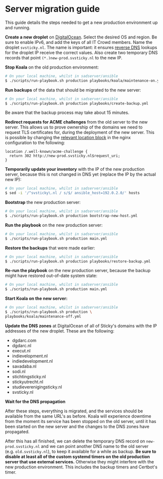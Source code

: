 # Server migration guide

This guide details the steps needed to get a new production environment up and
running.

**Create a new droplet** on [DigitalOcean]. Select the desired OS and region.
Be sure to enable IPv6, and add the keys of all IT Crowd members. Name the
droplet `svsticky.nl`. The name is important: it ensures [reverse DNS] lookups
for the droplet IP receive the correct values. Also create two temporary DNS
records that point `(*.)new-prod.svsticky.nl` to the new IP.

**Stop Koala** on the old production environment:

```bash
# On your local machine, whilst in sadserver/ansible
$ ./scripts/run-playbook.sh production playbooks/koala/maintenance-on.yml
```

**Run backups** of the data that should be migrated to the new server:

```bash
# On your local machine, whilst in sadserver/ansible
$ ./scripts/run-playbook.sh production playbooks/create-backup.yml
```
Be aware that the backup process may take about 15 minutes.

**Redirect requests for ACME challenges** from the old server to the new server.
This allows us to prove ownership of the domains we need to request TLS
certificates for, during the deployment of the new server. This is possible by
changing the [relevant location
block](../ansible/templates/etc/nginx/sites-available/default.conf.j2#L20) in
the nginx configuration to the following:

```
location /.well-known/acme-challenge {
  return 302 http://new-prod.svsticky.nl$request_uri;
}
```

**Temporarily update your inventory** with the IP of the new production server,
because this is not changed in DNS yet (replace the IP by the actual new IP):

```bash
# On your local machine, whilst in sadserver/ansible
$ sed -i '/^svsticky\.nl / s/$/ ansible_host=192.0.2.0/' hosts
```

**Bootstrap** the new production server:

```bash
# On your local machine, whilst in sadserver/ansible
$ ./scripts/run-playbook.sh production bootstrap-new-host.yml
```

**Run the playbook** on the new production server:

```bash
# On your local machine, whilst in sadserver/ansible
$ ./scripts/run-playbook.sh production main.yml
```

**Restore the backups** that were made earlier:

```bash
# On your local machine, whilst in sadserver/ansible
$ ./scripts/run-playbook.sh production playbooks/restore-backup.yml
```
**Re-run the playbook** on the new production server, because the backup might
have restored out-of-date system state:

```bash
# On your local machine, whilst in sadserver/ansible
$ ./scripts/run-playbook.sh production main.yml
```

**Start Koala on the new server:**

```bash
# On your local machine, whilst in sadserver/ansible
$ ./scripts/run-playbook.sh production \
playbooks/koala/maintenance-off.yml
```

**Update the DNS zones** at DigitalOcean of all of Sticky's domains with the IP
addresses of the new droplet. These are the following:

 - dgdarc.com
 - dgdarc.nl
 - execut.nl
 - indievelopment.nl
 - indiedevelopment.nl
 - savadaba.nl
 - sodi.nl
 - stichtingsticky.nl
 - stickyutrecht.nl
 - studieverenigingsticky.nl
 - svsticky.nl

**Wait for the DNS propagation**

After these steps, everything is migrated, and the services should be available
from the same URL's as before. Koala will experience downtime from the moment
its service has been stopped on the old server, until it has been started on
the new server and the changes to the DNS zones have propagated.

After this has all finished, we can delete the temporary DNS record on
`new-prod.svsticky.nl` and we can point another DNS name to the old server
(e.g. `old.svsticky.nl`), to keep it available for a while as backup. **Be sure
to disable at least all of the custom systemd timers on the old production
server that use external services.** Otherwise they might interfere with the
new production environment. This includes the backup timers and Certbot's timer.

 [reverse DNS]:https://en.wikipedia.org/wiki/Reverse_DNS_lookup
 [DigitalOcean]:https://cloud.digitalocean.com/dashboard
